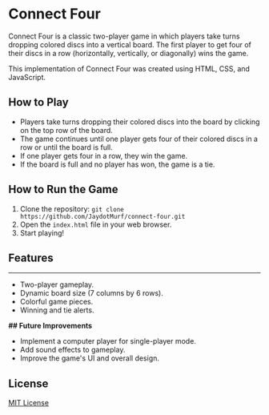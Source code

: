 # Connect Four

Connect Four is a classic two-player game in which players take turns dropping colored discs into a vertical board. The first player to get four of their discs in a row (horizontally, vertically, or diagonally) wins the game.

This implementation of Connect Four was created using HTML, CSS, and JavaScript.

## How to Play

- Players take turns dropping their colored discs into the board by clicking on the top row of the board.
- The game continues until one player gets four of their colored discs in a row or until the board is full.
- If one player gets four in a row, they win the game.
- If the board is full and no player has won, the game is a tie.

## How to Run the Game

1. Clone the repository: `git clone https://github.com/JaydotMurf/connect-four.git`
2. Open the `index.html` file in your web browser.
3. Start playing!

## Features
****
- Two-player gameplay.
- Dynamic board size (7 columns by 6 rows).
- Colorful game pieces.
- Winning and tie alerts.

**## Future Improvements**

- Implement a computer player for single-player mode.
- Add sound effects to gameplay.
- Improve the game's UI and overall design.

## License

[MIT License](https://opensource.org/licenses/MIT)
